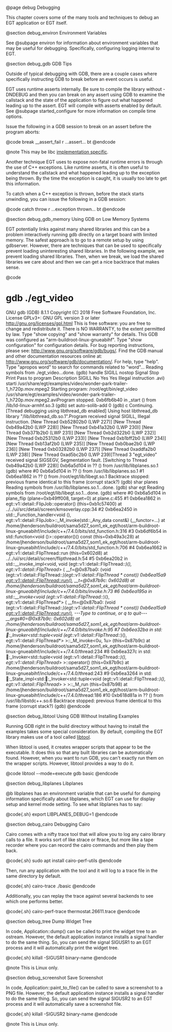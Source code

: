  @page debug Debugging

This chapter covers some of the many tools and techniques to debug an EGT
application or EGT itself.

@section debug_environ Environment Variables

See @subpage environ for information about environment variables that may be
useful for debugging.  Specifically, configuring logging internal to EGT.

@section debug_gdb GDB Tips

Outside of typical debugging with GDB, there are a couple cases where
specifically instructing GDB to break before an event occurs is useful.

EGT uses runtime asserts internally.  Be sure to compile the library without
-DNDEBUG and then you can break on any assert using GDB to examine the callstack
and the state of the application to figure out what happened leading up to the
assert.  EGT will compile with asserts enabled by default. See
@subpage started_configure for more information on compile time options.

Issue the following in a GDB session to break on an assert before the program
aborts:

@code
break __assert_fail
r
...assert...
bt
@endcode

@note This may be libc [implementation specific](https://refspecs.linuxbase.org/LSB_3.1.1/LSB-Core-generic/LSB-Core-generic/baselib---assert-fail-1.html).

Another technique EGT uses to expose non-fatal runtime errors is through the use
of C++ exceptions.  Like runtime asserts, it is often useful to understand the
callstack and what happened leading up to the exception being thrown.  By the
time the exception is caught, it is usually too late to get this information.

To catch when a C++ exception is thrown, before the stack starts unwinding, you
can issue the following in a GDB session:

@code
catch throw
r
...exception thrown...
bt
@endcode

@section debug_gdb_memory Using GDB on Low Memory Systems

EGT potentially links against many shared libraries and this can be a problem
interactively running gdb directly on a target board with limited memory.  The
safest approach is to go to a remote setup by using gdbserver.  However, there
are techniques that can be used to specifically prevent loading uninteresting
shared libraries.  In the following example, we prevent loading shared libraries.
Then, when we break, we load the shared libraries we care about and then we can
get a nice backtrace that makes sense.

@code
# gdb ./egt_video
GNU gdb (GDB) 8.1.1
Copyright (C) 2018 Free Software Foundation, Inc.
License GPLv3+: GNU GPL version 3 or later <http://gnu.org/licenses/gpl.html>
This is free software: you are free to change and redistribute it.
There is NO WARRANTY, to the extent permitted by law.  Type "show copying"
and "show warranty" for details.
This GDB was configured as "arm-buildroot-linux-gnueabihf".
Type "show configuration" for configuration details.
For bug reporting instructions, please see:
<http://www.gnu.org/software/gdb/bugs/>.
Find the GDB manual and other documentation resources online at:
<http://www.gnu.org/software/gdb/documentation/>.
For help, type "help".
Type "apropos word" to search for commands related to "word"...
Reading symbols from ./egt_video...done.
(gdb) handle SIGILL nostop
Signal        Stop      Print   Pass to program Description
SIGILL        No        Yes     Yes             Illegal instruction
.avi) starti /usr/share/egt/examples/video/wonder-park-trailer-1_h720p.mov.mpeg2
Starting program: /root/egt/bin/egt_video /usr/share/egt/examples/video/wonder-park-trailer-1_h720p.mov.mpeg2.aviProgram stopped.
0xb6fb6b40 in _start () from /lib/ld-linux-armhf.so.3
(gdb) set auto-solib-add 0
(gdb) c
Continuing.
[Thread debugging using libthread_db enabled]
Using host libthread_db library "/lib/libthread_db.so.1".Program received signal SIGILL, Illegal instruction.
[New Thread 0xb52802b0 (LWP 227)]
[New Thread 0xb49a42b0 (LWP 228)]
[New Thread 0xb41a32b0 (LWP 230)]
[New Thread 0xb371b2b0 (LWP 231)]
[New Thread 0xb2d322b0 (LWP 232)]
[New Thread 0xb25312b0 (LWP 233)]
[New Thread 0xb1bff2b0 (LWP 234)]
[New Thread 0xb13af2b0 (LWP 235)]
[New Thread 0xb0bae2b0 (LWP 236)]
[New Thread 0xb03282b0 (LWP 237)]
[New Thread 0xaddfa2b0 (LWP 238)]
[New Thread 0xad5bc2b0 (LWP 239)]Thread 3 "egt_video" received signal SIGSEGV, Segmentation fault.
[Switching to Thread 0xb49a42b0 (LWP 228)]
0xb6a5d104 in ?? () from /usr/lib/libplanes.so.1
(gdb) where
#0  0xb6a5d104 in ?? () from /usr/lib/libplanes.so.1
#1  0xb6ea1862 in ?? () from /root/egt/lib/libegt.so.1
Backtrace stopped: previous frame identical to this frame (corrupt stack?)
(gdb) shar planes
Reading symbols from /usr/lib/libplanes.so.1...done.
(gdb) shar egt
Reading symbols from /root/egt/lib/libegt.so.1...done.
(gdb) where
#0  0xb6a5d104 in plane_flip (plane=0xb49ff008, target=0) at plane.c:455
#1  0xb6ea1862 in egt::v1::detail::FlipJob::operator() (this=0xb1c57400)
    at ../../ui/src/detail/screen/kmsoverlay.cpp:34
#2  0xb6ea2450 in std::_Function_handler<void (), egt::v1::detail::FlipJob>::_M_invoke(std::_Any_data const&) (__functor=...)
    at /home/jhenderson/buildroot/sama5d27_som1_ek_egt/host/arm-buildroot-linux-gnueabihf/include/c++/7.4.0/bits/std_function.h:316
#3  0xb6df6b54 in std::function<void ()>::operator()() const (this=0xb49a3c28)
    at /home/jhenderson/buildroot/sama5d27_som1_ek_egt/host/arm-buildroot-linux-gnueabihf/include/c++/7.4.0/bits/std_function.h:706
#4  0xb6ea1662 in egt::v1::detail::FlipThread::run (this=0x602d8)
    at ../../ui/src/detail/screen/flipthread.h:54
#5  0xb6ea20b2 in std::__invoke_impl<void, void (egt::v1::detail::FlipThread::*)(), egt::v1::detail::FlipThread*> (
    __f=@0x87ba0: (void (egt::v1::detail::FlipThread::*)(egt::v1::detail::FlipThread * const)) 0xb6ea15a9 <egt::v1::detail::FlipThread::run()>,
    __t=@0x87b9c: 0x602d8)
    at /home/jhenderson/buildroot/sama5d27_som1_ek_egt/host/arm-buildroot-linux-gnueabihf/include/c++/7.4.0/bits/invoke.h:73
#6  0xb6ea195a in std::__invoke<void (egt::v1::detail::FlipThread::*)(), egt::v1::detail::FlipThread*> (
    __fn=@0x87ba0: (void (egt::v1::detail::FlipThread::*)(egt::v1::detail::FlipThread * const)) 0xb6ea15a9 <egt::v1::detail::FlipThread::run()>,
---Type <return> to continue, or q <return> to quit---
    __args#0=@0x87b9c: 0x602d8)
    at /home/jhenderson/buildroot/sama5d27_som1_ek_egt/host/arm-buildroot-linux-gnueabihf/include/c++/7.4.0/bits/invoke.h:95
#7  0xb6ea32ba in std::thread::_Invoker<std::tuple<void (egt::v1::detail::FlipThread::*)(), egt::v1::detail::FlipThread*> >::_M_invoke<0u, 1u> (this=0x87b9c)
    at /home/jhenderson/buildroot/sama5d27_som1_ek_egt/host/arm-buildroot-linux-gnueabihf/include/c++/7.4.0/thread:234
#8  0xb6ea327c in std::thread::_Invoker<std::tuple<void (egt::v1::detail::FlipThread::*)(), egt::v1::detail::FlipThread*> >::operator() (this=0x87b9c)
    at /home/jhenderson/buildroot/sama5d27_som1_ek_egt/host/arm-buildroot-linux-gnueabihf/include/c++/7.4.0/thread:243
#9  0xb6ea3264 in std::thread::_State_impl<std::thread::_Invoker<std::tuple<void (egt::v1::detail::FlipThread::*)(), egt::v1::detail::FlipThread*> > >::_M_run
    (this=0x87b98)
    at /home/jhenderson/buildroot/sama5d27_som1_ek_egt/host/arm-buildroot-linux-gnueabihf/include/c++/7.4.0/thread:186
#10 0xb618d81a in ?? () from /usr/lib/libstdc++.so.6
Backtrace stopped: previous frame identical to this frame (corrupt stack?)
(gdb)
@endcode

@section debug_libtool Using GDB Without Installing Examples

Running GDB right in the build directory without having to install the examples
takes some special consideration.  By default, compiling the EGT library makes
use of a tool called [libtool](https://www.gnu.org/software/libtool/).

When libtool is used, it creates wrapper scripts that appear to be the
executable.  It does this so that any built libraries can be automatically found.
However, when you want to run GDB, you can't exactly run them on the wrapper
scripts.  However, libtool provides a way to do it.

@code
libtool --mode=execute gdb basic
@endcode

@section debug_libplanes Libplanes

@b libplanes has an environment variable that can be useful for dumping
information specifically about libplanes, which EGT can use for display setup
and kernel mode setting.  To see what libplanes has to say:

@code{.sh}
export LIBPLANES_DEBUG=1
@endcode

@section debug_cairo Debugging Cairo

Cairo comes with a nifty trace tool that will allow you to log any cairo library
calls to a file.  It works sort of like strace or ftrace, but more like a tape
recorder where you can record the cairo commands and then play them back.

@code{.sh}
sudo apt install cairo-perf-utils
@endcode

Then, run any application with the tool and it will log to a trace file in the
same directory by default.

@code{.sh}
cairo-trace ./basic
@endcode

Additionally, you can replay the trace against several backends to see which one
performs better.

@code{.sh}
cairo-perf-trace thermostat.26611.trace
@endcode

@section debug_tree Dump Widget Tree

In code, Application::dump() can be called to print the widget tree to an ostream.
However, the default application instance installs a signal handler to do the
same thing.  So, you can send the signal SIGUSR1 to an EGT process and it will
automatically print the widget tree.

@code{.sh}
killall -SIGUSR1 binary-name
@endcode

@note This is Linux only.

@section debug_screenshot Save Screenshot

In code, Application::paint_to_file() can be called to save a screenshot to a
PNG file. However, the default application instance installs a signal handler to
do the same thing.  So, you can send the signal SIGUSR2 to an EGT process and it
will automatically save a screenshot file.

@code{.sh}
killall -SIGUSR2 binary-name
@endcode

@note This is Linux only.
